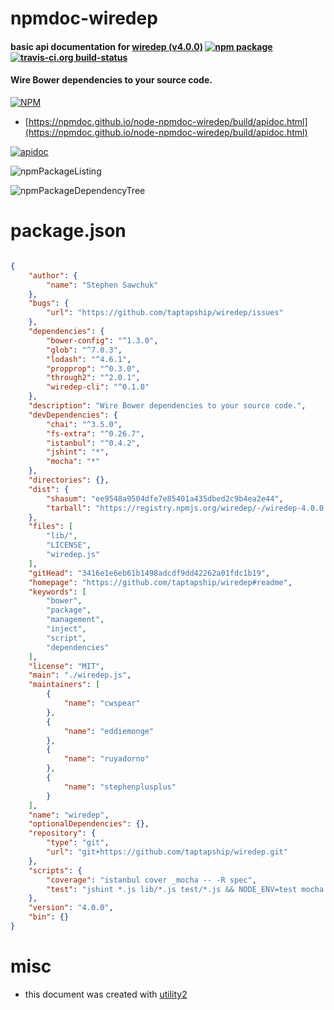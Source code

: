# npmdoc-wiredep

#### basic api documentation for  [wiredep (v4.0.0)](https://github.com/taptapship/wiredep#readme)  [![npm package](https://img.shields.io/npm/v/npmdoc-wiredep.svg?style=flat-square)](https://www.npmjs.org/package/npmdoc-wiredep) [![travis-ci.org build-status](https://api.travis-ci.org/npmdoc/node-npmdoc-wiredep.svg)](https://travis-ci.org/npmdoc/node-npmdoc-wiredep)

#### Wire Bower dependencies to your source code.

[![NPM](https://nodei.co/npm/wiredep.png?downloads=true&downloadRank=true&stars=true)](https://www.npmjs.com/package/wiredep)

- [https://npmdoc.github.io/node-npmdoc-wiredep/build/apidoc.html](https://npmdoc.github.io/node-npmdoc-wiredep/build/apidoc.html)

[![apidoc](https://npmdoc.github.io/node-npmdoc-wiredep/build/screenCapture.buildCi.browser.%252Ftmp%252Fbuild%252Fapidoc.html.png)](https://npmdoc.github.io/node-npmdoc-wiredep/build/apidoc.html)

![npmPackageListing](https://npmdoc.github.io/node-npmdoc-wiredep/build/screenCapture.npmPackageListing.svg)

![npmPackageDependencyTree](https://npmdoc.github.io/node-npmdoc-wiredep/build/screenCapture.npmPackageDependencyTree.svg)



# package.json

```json

{
    "author": {
        "name": "Stephen Sawchuk"
    },
    "bugs": {
        "url": "https://github.com/taptapship/wiredep/issues"
    },
    "dependencies": {
        "bower-config": "^1.3.0",
        "glob": "^7.0.3",
        "lodash": "^4.6.1",
        "propprop": "^0.3.0",
        "through2": "^2.0.1",
        "wiredep-cli": "^0.1.0"
    },
    "description": "Wire Bower dependencies to your source code.",
    "devDependencies": {
        "chai": "^3.5.0",
        "fs-extra": "^0.26.7",
        "istanbul": "^0.4.2",
        "jshint": "*",
        "mocha": "*"
    },
    "directories": {},
    "dist": {
        "shasum": "ee9548a9504dfe7e85401a435dbed2c9b4ea2e44",
        "tarball": "https://registry.npmjs.org/wiredep/-/wiredep-4.0.0.tgz"
    },
    "files": [
        "lib/",
        "LICENSE",
        "wiredep.js"
    ],
    "gitHead": "3416e1e6eb61b1498adcdf9dd42262a01fdc1b19",
    "homepage": "https://github.com/taptapship/wiredep#readme",
    "keywords": [
        "bower",
        "package",
        "management",
        "inject",
        "script",
        "dependencies"
    ],
    "license": "MIT",
    "main": "./wiredep.js",
    "maintainers": [
        {
            "name": "cwspear"
        },
        {
            "name": "eddiemonge"
        },
        {
            "name": "ruyadorno"
        },
        {
            "name": "stephenplusplus"
        }
    ],
    "name": "wiredep",
    "optionalDependencies": {},
    "repository": {
        "type": "git",
        "url": "git+https://github.com/taptapship/wiredep.git"
    },
    "scripts": {
        "coverage": "istanbul cover _mocha -- -R spec",
        "test": "jshint *.js lib/*.js test/*.js && NODE_ENV=test mocha -R spec"
    },
    "version": "4.0.0",
    "bin": {}
}
```



# misc
- this document was created with [utility2](https://github.com/kaizhu256/node-utility2)
